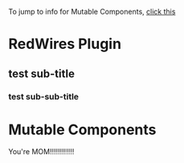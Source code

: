 To jump to info for Mutable Components, [click this](PluginProcedureInfo.md#Mutable-Components)
# RedWires Plugin
## test sub-title
### test sub-sub-title

# Mutable Components

You're MOM!!!!!!!!!!!!
